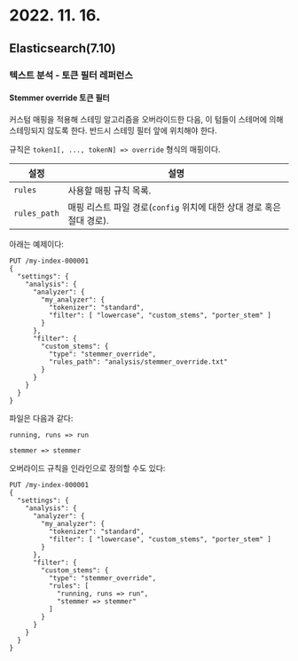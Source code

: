 # 2022. 11. 16.

## Elasticsearch(7.10)

### 텍스트 분석 - 토큰 필터 레퍼런스

#### Stemmer override 토큰 필터

커스텀 매핑을 적용해 스테밍 알고리즘을 오버라이드한 다음, 이 텀들이 스테머에 의해 스테밍되지 않도록 한다. 반드시 스테밍 필터 앞에 위치해야 한다.

규칙은 `token1[, ..., tokenN] => override` 형식의 매핑이다.

| 설정         | 설명                                                         |
| ------------ | ------------------------------------------------------------ |
| `rules`      | 사용할 매핑 규칙 목록.                                       |
| `rules_path` | 매핑 리스트 파일 경로(`config` 위치에 대한 상대 경로 혹은 절대 경로). |

아래는 예제이다:

```http
PUT /my-index-000001
{
  "settings": {
    "analysis": {
      "analyzer": {
        "my_analyzer": {
          "tokenizer": "standard",
          "filter": [ "lowercase", "custom_stems", "porter_stem" ]
        }
      },
      "filter": {
        "custom_stems": {
          "type": "stemmer_override",
          "rules_path": "analysis/stemmer_override.txt"
        }
      }
    }
  }
}
```

파일은 다음과 같다:

```
running, runs => run

stemmer => stemmer
```

오버라이드 규칙을 인라인으로 정의할 수도 있다:

```http
PUT /my-index-000001
{
  "settings": {
    "analysis": {
      "analyzer": {
        "my_analyzer": {
          "tokenizer": "standard",
          "filter": [ "lowercase", "custom_stems", "porter_stem" ]
        }
      },
      "filter": {
        "custom_stems": {
          "type": "stemmer_override",
          "rules": [
            "running, runs => run",
            "stemmer => stemmer"
          ]
        }
      }
    }
  }
}
```

